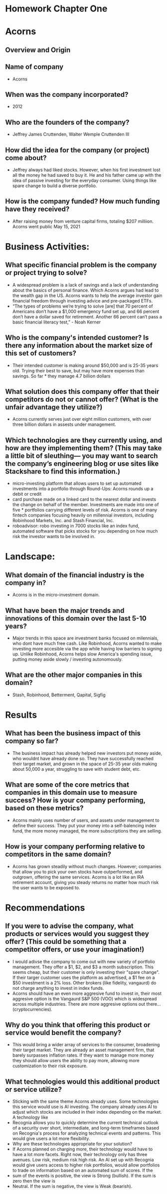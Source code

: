 # Homework Chapter One
# Acorns

## Overview and Origin

## Name of company
* Acorns 
## When was the company incorporated?
* 2012 
## Who are the founders of the company?
* Jeffrey James Cruttenden, Walter Wemple Cruttenden III
## How did the idea for the company (or project) come about?
* Jeffrey always had liked stocks. However, when his first investment lost all the money he had saved to buy it. He and his father came up with the idea of passive investing for the everyday consumer. Using things like spare change to build a diverse portfolio. 
## How is the company funded? How much funding have they received?
* After raising money from venture capital firms, totaling $207 milliion. Acorns went public May 15, 2021

# Business Activities:

## What specific financial problem is the company or project trying to solve?
* A widespread problem is a lack of savings and a lack of understanding about the basics of personal finance. Which Acorns argues had lead to the wealth gap in the US. Acorns wants to help the average investor gain financial freedom through investing advice and pre-packaged ETFs. 
* “The types of problems we’re trying to solve [are] that 70 percent of Americans don’t have a $1,000 emergency fund set up, and 66 percent don’t have a dollar saved for retirement. Another 66 percent can’t pass a basic financial literacy test,” - Noah Kerner 
## Who is the company's intended customer?  Is there any information about the market size of this set of customers?
* Their intended customer is making around $50,000 and is 25-35 years old. Trying their best to save, but may have more expenses than savings. So far * they manage 4.7 billion dollars 
## What solution does this company offer that their competitors do not or cannot offer? (What is the unfair advantage they utilize?)
* Acorns currently serves just over eight million customers, with over three billion dollars in assests under management. 

## Which technologies are they currently using, and how are they implementing them? (This may take a little bit of sleuthing–– you may want to search the company’s engineering blog or use sites like Stackshare to find this information.)
* micro-investing platform that allows users to set up automated investments into a portfolio through Round-Ups: Acorns rounds up a debit or credit 
* card purchase made on a linked card to the nearest dollar and invests the change on behalf of the member. Investments are made into one of five      * portfolios carrying different levels of risk. Acorns is one of many fintech companies focusing heavily on millennial investors, including Robinhood Markets, Inc. and Stash Financial, Inc.
* roboadvisor: robo investing in 7000 stocks like an index fund, automated software that picks stocks for you depending on how much risk the investor wants to be involved in. 



# Landscape:

## What domain of the financial industry is the company in?
* Acorns is in the micro-investment domain. 
## What have been the major trends and innovations of this domain over the last 5-10 years?
* Major trends in this space are investment banks focused on milennials, who dont have much free cash. Like Robinhood, Acorns wanted to make investing more accesible via the app while having low barriers to signing up. Unlike Robinhood, Acorns helps slow America's spending issue, putting money aside slowly / investing autonomously. 
## What are the other major companies in this domain?
* Stash, Robinhood, Betterment, Qapital, Sigfig

# Results

## What has been the business impact of this company so far?
* The business impact has already helped new investors put money aside, who wouldnt have already done so. They have successfully reached their target market, and grown in the space of 25-35 year olds making about 50,000 a year, struggling to save with student debt, etc. 
## What are some of the core metrics that companies in this domain use to measure success? How is your company performing, based on these metrics?
* Acorns mainly uses number of users, and assets under management to define their success. They put your money into a self-balencing index fund, the more money managed, the more subscriptions they are selling. 
## How is your company performing relative to competitors in the same domain?
* Acorns has grown steadily without much changes. However; companies that allow you to pick your own stocks have outperformed, and outgrown, offering the same services. Acorns is a lot like an IRA retirement account, giving you steady returns no matter how much risk the user wants to be exposed to.  

# Recommendations

## If you were to advise the company, what products or services would you suggest they offer? (This could be something that a competitor offers, or use your imagination!)
* I would adivse the company to come out with new variety of portfolio management. They offer a $1, $2, and $3 a month subscription. This seems cheap, but their customer is only investing their "spare change". If their targer customer uses the platform as advertised, a $1 fee on a $50 investment is a 2% loss. Other brokers (like fidelity, vangaurd) do not charge anything to invest in index funds. 
* Acorns should have an even more aggresive fund to invest in, their most aggresive option is the Vangaurd S&P 500 (VOO) which is widespread across multiple industries. There are more aggresive options out there... (cryptocurrencies).  
## Why do you think that offering this product or service would benefit the company?
* This would bring a wider array of services to the consumer, broadening their target market. They are already an asset management firm, that barely surpasses inflation rates. If they want to manage more money they should allow users the ability to pay more, allowing more customization to their risk exposure. 
## What technologies would this additional product or service utilize?
* Sticking with the same theme Acorns already uses. Some technologies this service would use is AI investing. The company already uses AI to adjust which stocks are included in their index depending on the market. A technology like 
* Recognia allows you to quickly determine the current technical outlook of a security over short, intermediate, and long-term timeframes based on Recognia's process for analyzing technical events and patterns. This would give users a lot more flexibility. 
* Why are these technologies appropriate for your solution?
* If Acorns planned on charging more, their technology would have to have a lot more facets. Right now, their technology only has three avenues. Low risk, medium risk high risk. An AI set up with Recognia would give users access to higher risk portfolios, would allow portfolios to trade on information based on an automated sum of scores. If the
* sum of the events is positive, the view is Strong (bullish). If the sum is zero then the view is
* Neutral. If the sum is negative, the view is Weak (bearish).
